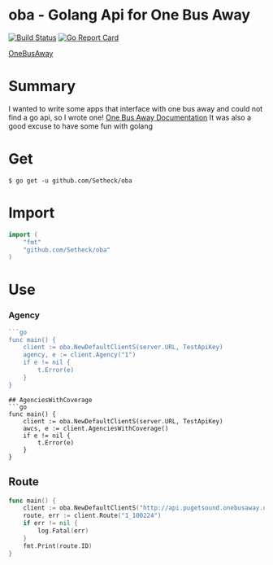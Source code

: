 # oba - Golang Api for One Bus Away
[![Build Status](https://travis-ci.org/Setheck/oba.svg?branch=master)](https://travis-ci.org/Setheck/oba) [![Go Report Card](https://goreportcard.com/badge/github.com/setheck/oba)](https://goreportcard.com/report/github.com/setheck/oba)

[OneBusAway](https://onebusaway.org/)
# Summary
I wanted to write some apps that interface with one bus away and could not find a go api, so I wrote one!
[One Bus Away Documentation](http://developer.onebusaway.org/modules/onebusaway-application-modules/current/api/where/index.html)
It was also a good excuse to have some fun with golang

# Get 
```
$ go get -u github.com/Setheck/oba
```

# Import
``` go
import (
    "fmt"
    "github.com/Setheck/oba"
)
```

# Use
### Agency
```go
```go
func main() {
    client := oba.NewDefaultClientS(server.URL, TestApiKey)
    agency, e := client.Agency("1")
    if e != nil {
        t.Error(e)
    }
}
```
```
## AgenciesWithCoverage
```go
func main() {
    client := oba.NewDefaultClientS(server.URL, TestApiKey)
    awcs, e := client.AgenciesWithCoverage()
    if e != nil {
        t.Error(e)
    }
}
```
## Route
```go
func main() {
    client := oba.NewDefaultClientS("http://api.pugetsound.onebusaway.org/api/where/", "TEST")
    route, err := client.Route("1_100224")
    if err != nil {
        log.Fatal(err)
    }
    fmt.Print(route.ID)
}
```